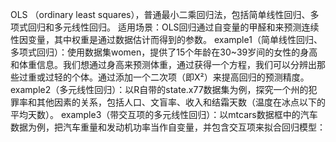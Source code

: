OLS （ordinary least squares），普通最小二乘回归法，包括简单线性回归、多项式回归和多元线性回归。
适用场景：OLS回归通过自变量的甲醛和来预测连续性因变量，其中权重是通过数据估计而得到的参数。
example1（简单线性回归、多项式回归）：使用数据集women，提供了15个年龄在30~39岁间的女性的身高和体重信息。我们想通过身高来预测体重，通过获得一个方程，我们可以分辨出那些过重或过轻的个体。通过添加一个二次项（即X²）来提高回归的预测精度。
example2（多元线性回归）：以R自带的state.x77数据集为例，探究一个州的犯罪率和其他因素的关系，包括人口、文盲率、收入和结霜天数（温度在冰点以下的平均天数）。
example3（带交互项的多元线性回归）：以mtcars数据框中的汽车数据为例，把汽车重量和发动机功率当作自变量，并包含交互项来拟合回归模型：
